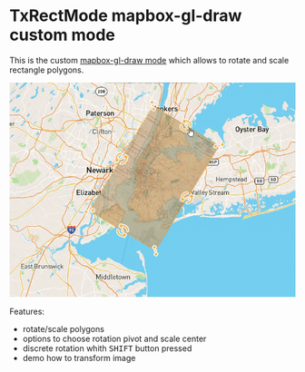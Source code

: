 # TxRectMode mapbox-gl-draw custom mode

This is the custom [mapbox-gl-draw mode](https://github.com/mapbox/mapbox-gl-draw/blob/master/docs/MODES.md) which allows to rotate and scale rectangle polygons.

![Demo gif](/docs/tx_demo1.gif)

Features:
* rotate/scale polygons
* options to choose rotation pivot and scale center
* discrete rotation whith <kbd>SHIFT</kbd> button pressed 
* demo how to transform image 
